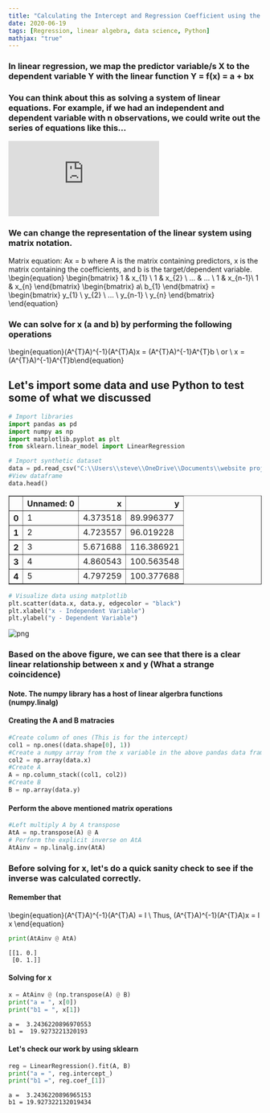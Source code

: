 ```yaml
---
title: "Calculating the Intercept and Regression Coefficient using the Matrix Inverse in Python"
date: 2020-06-19
tags: [Regression, linear algebra, data science, Python]
mathjax: "true"
---
```


### In linear regression, we map the predictor variable/s X to the dependent variable Y with the linear function Y = f(x) = a + bx

### You can think about this as solving a system of linear equations. For example, if we had an independent and dependent variable with n observations, we could write out the series of equations like this...

![first equation](https://latex.codecogs.com/gif.latex?%5CLARGE%20%5Cbegin%7Balign*%7D%20y_%7B1%7D%20%3D%20a%20&plus;%20b_%7B1%7Dx_%7B1%7D%20%5C%5C%20y_%7B2%7D%20%3D%20a%20&plus;%20b_%7B1%7Dx_%7B2%7D%20%5C%5C%20..............%20%5C%5C%20y_%7Bn-1%7D%20%3D%20a%20&plus;%20b_%7B1%7Dx_%7Bn-1%7D%5C%5C%20y_%7Bn%7D%20%3D%20a%20&plus;%20b_%7B1%7Dx_%7Bn%7D%20%5Cend%7Balign*%7D)

### We can change the representation of the linear system using matrix notation. 
Matrix equation: Ax = b where A is the matrix containing predictors, x is the matrix containing the coefficients, and b is the target/dependent variable.
\begin{equation}
    \begin{bmatrix}
    1  & x_{1} \\
    1 & x_{2} \\
    ... & ... \\
    1 & x_{n-1}\\
    1 & x_{n}
    \end{bmatrix} 
    \begin{bmatrix}
    a\\
    b_{1}
    \end{bmatrix} =
    \begin{bmatrix}
    y_{1} \\
    y_{2} \\
    ... \\
    y_{n-1} \\
    y_{n}
    \end{bmatrix} 
\end{equation}


### We can solve for x (a and b) by performing the following operations
\begin{equation}(A^{T}A)^{-1}(A^{T}A)x = (A^{T}A)^{-1}A^{T}b \ or \ x = (A^{T}A)^{-1}A^{T}b\end{equation}


## Let's import some data and use Python to test some of what we discussed 


```python
# Import libraries
import pandas as pd 
import numpy as np
import matplotlib.pyplot as plt
from sklearn.linear_model import LinearRegression
```


```python
# Import synthetic dataset 
data = pd.read_csv("C:\\Users\\steve\\OneDrive\\Documents\\website projects\\statistics\\synthetic data\\simple_regression.csv")
#View dataframe
data.head()
```




<div>
<style scoped>
    .dataframe tbody tr th:only-of-type {
        vertical-align: middle;
    }

    .dataframe tbody tr th {
        vertical-align: top;
    }

    .dataframe thead th {
        text-align: right;
    }
</style>
<table border="1" class="dataframe">
  <thead>
    <tr style="text-align: right;">
      <th></th>
      <th>Unnamed: 0</th>
      <th>x</th>
      <th>y</th>
    </tr>
  </thead>
  <tbody>
    <tr>
      <th>0</th>
      <td>1</td>
      <td>4.373518</td>
      <td>89.996377</td>
    </tr>
    <tr>
      <th>1</th>
      <td>2</td>
      <td>4.723557</td>
      <td>96.019228</td>
    </tr>
    <tr>
      <th>2</th>
      <td>3</td>
      <td>5.671688</td>
      <td>116.386921</td>
    </tr>
    <tr>
      <th>3</th>
      <td>4</td>
      <td>4.860543</td>
      <td>100.563548</td>
    </tr>
    <tr>
      <th>4</th>
      <td>5</td>
      <td>4.797259</td>
      <td>100.377688</td>
    </tr>
  </tbody>
</table>
</div>




```python
# Visualize data using matplotlib
plt.scatter(data.x, data.y, edgecolor = "black")
plt.xlabel("x - Independent Variable")
plt.ylabel("y - Dependent Variable")
```

![png](output_8_1.png)


### Based on the above figure, we can see that there is a clear linear relationship between x and y (What a strange coincidence)

#### Note. The numpy library has a host of linear algerbra functions (numpy.linalg)

#### Creating the A and B matracies


```python
#Create column of ones (This is for the intercept)
col1 = np.ones((data.shape[0], 1)) 
#Create a numpy array from the x variable in the above pandas data frame
col2 = np.array(data.x)
#Create A
A = np.column_stack((col1, col2))
#Create B
B = np.array(data.y)
```

#### Perform the above mentioned matrix operations


```python
#Left multiply A by A transpose
AtA = np.transpose(A) @ A
# Perform the explicit inverse on AtA
AtAinv = np.linalg.inv(AtA)
```

### Before solving for x, let's do a quick sanity check to see if the inverse was calculated correctly.
#### Remember that 
\begin{equation}(A^{T}A)^{-1}(A^{T}A) = I \ Thus,
(A^{T}A)^{-1}(A^{T}A)x = I x \end{equation}


```python
print(AtAinv @ AtA)
```

    [[1. 0.]
     [0. 1.]]
    

#### Solving for x


```python
x = AtAinv @ (np.transpose(A) @ B)
print("a = ", x[0])
print("b1 = ", x[1])
```

    a =  3.2436220896970553
    b1 =  19.9273221320193
    

#### Let's check our work by using sklearn


```python
reg = LinearRegression().fit(A, B)
print("a = ", reg.intercept_)
print("b1 =", reg.coef_[1])
```

    a =  3.2436220896965153
    b1 = 19.927322132019434
    

